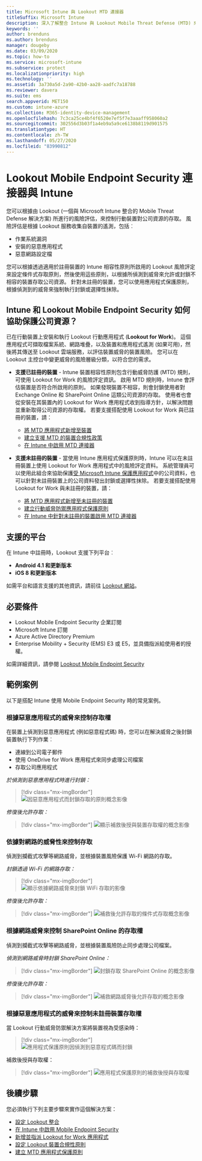 ```yaml
---
title: Microsoft Intune 與 Lookout MTD 連接器
titleSuffix: Microsoft Intune
description: 深入了解整合 Intune 與 Lookout Mobile Threat Defense (MTD) 來控制行動裝置對公司資源的存取。
keywords: ''
author: brenduns
ms.author: brenduns
manager: dougeby
ms.date: 03/09/2020
ms.topic: how-to
ms.service: microsoft-intune
ms.subservice: protect
ms.localizationpriority: high
ms.technology: ''
ms.assetid: 3a730a5d-2a90-42b0-aa28-aadfc7a18788
ms.reviewer: davera
ms.suite: ems
search.appverid: MET150
ms.custom: intune-azure
ms.collection: M365-identity-device-management
ms.openlocfilehash: 7c3ca25ce4bf4f6520e7ef5f7e3aaaff958060a2
ms.sourcegitcommit: 302556d3b03f1a4eb9a5a9ce6138b8119d901575
ms.translationtype: HT
ms.contentlocale: zh-TW
ms.lasthandoff: 05/27/2020
ms.locfileid: "83990812"
---
```

# <a name="lookout-mobile-endpoint-security-connector-with-intune"></a>Lookout Mobile Endpoint Security 連接器與 Intune

您可以根據由 Lookout (一個與 Microsoft Intune 整合的 Mobile Threat Defense 解決方案) 所進行的風險評估，來控制行動裝置對公司資源的存取。 風險評估是根據 Lookout 服務收集自裝置的遙測，包括︰
- 作業系統漏洞
- 安裝的惡意應用程式
- 惡意網路設定檔

您可以根據透過適用於註冊裝置的 Intune 相容性原則所啟用的 Lookout 風險評定來設定條件式存取原則，然後使用這些原則，以根據所偵測到威脅來允許或封鎖不相容的裝置存取公司資源。 針對未註冊的裝置，您可以使用應用程式保護原則，根據偵測到的威脅來強制執行封鎖或選擇性抹除。

## <a name="how-do-intune-and-lookout-mobile-endpoint-security-help-protect-company-resources"></a>Intune 和 Lookout Mobile Endpoint Security 如何協助保護公司資源？

已在行動裝置上安裝和執行 Lookout 行動應用程式 (**Lookout for Work**)。 這個應用程式可擷取檔案系統、網路堆疊，以及裝置和應用程式遙測 (如果可用)，然後將其傳送至 Lookout 雲端服務，以評估裝置威脅的裝置風險。 您可以在 Lookout 主控台中變更威脅的風險層級分類，以符合您的需求。

- **支援已註冊的裝置** - Intune 裝置相容性原則包含行動威脅防護 (MTD) 規則，可使用 Lookout for Work 的風險評定資訊。 啟用 MTD 規則時，Intune 會評估裝置是否符合所啟用的原則。 如果發現裝置不相容，則會封鎖使用者對 Exchange Online 和 SharePoint Online 這類公司資源的存取。 使用者也會從安裝在其裝置內的 Lookout for Work 應用程式收到指導方針，以解決問題並重新取得公司資源的存取權。 若要支援搭配使用 Lookout for Work 與已註冊的裝置，請：
  - [將 MTD 應用程式新增至裝置](../protect/mtd-apps-ios-app-configuration-policy-add-assign.md)
  - [建立支援 MTD 的裝置合規性政策](../protect/mtd-device-compliance-policy-create.md)
  - [在 Intune 中啟用 MTD 連接器](../protect/mtd-connector-enable.md)

- **支援未註冊的裝置** - 當使用 Intune 應用程式保護原則時，Intune 可以在未註冊裝置上使用 Lookout for Work 應用程式中的風險評定資料。 系統管理員可以使用此組合來協助保護[受 Microsoft Intune 保護應用程式](../apps/apps-supported-intune-apps.md)中的公司資料，也可以針對未註冊裝置上的公司資料發出封鎖或選擇性抹除。 若要支援搭配使用 Lookout for Work 與未註冊的裝置，請：
  - [將 MTD 應用程式新增至未註冊的裝置](../protect/mtd-add-apps-unenrolled-devices.md)
  - [建立行動威脅防禦應用程式保護原則](../protect/mtd-app-protection-policy.md)
  - [在 Intune 中針對未註冊的裝置啟用 MTD 連接器](../protect/mtd-enable-unenrolled-devices.md)

## <a name="supported-platforms"></a>支援的平台

在 Intune 中註冊時，Lookout 支援下列平台︰

- **Android 4.1 和更新版本**  
- **iOS 8 和更新版本**  

如需平台和語言支援的其他資訊，請前往 [Lookout 網站](https://personal.support.lookout.com/hc/articles/114094140253)。  

## <a name="prerequisites"></a>必要條件

- Lookout Mobile Endpoint Security 企業訂閱  
- Microsoft Intune 訂閱
- Azure Active Directory Premium
- Enterprise Mobility + Security (EMS) E3 或 E5，並具備指派給使用者的授權。  

如需詳細資訊，請參閱 [Lookout Mobile Endpoint Security](https://www.lookout.com/products/mobile-endpoint-security)

## <a name="sample-scenarios"></a>範例案例

以下是搭配 Intune 使用 Mobile Endpoint Security 時的常見案例。

### <a name="control-access-based-on-threats-from-malicious-apps"></a>根據惡意應用程式的威脅來控制存取權

在裝置上偵測到惡意應用程式 (例如惡意程式碼) 時，您可以在解決威脅之後封鎖裝置執行下列作業︰

- 連線到公司電子郵件
- 使用 OneDrive for Work 應用程式來同步處理公司檔案
- 存取公司應用程式

*於偵測到惡意應用程式時進行封鎖：*

> [!div class="mx-imgBorder"]
> ![因惡意應用程式而封鎖存取的原則概念影像](./media/lookout-mobile-threat-defense-connector/malicious-apps-blocked.png)

*修復後允許存取：*

> [!div class="mx-imgBorder"]
> ![顯示補救後授與裝置存取權的概念影像](./media/lookout-mobile-threat-defense-connector/malicious-apps-unblocked.png)

### <a name="control-access-based-on-threat-to-network"></a>依據對網路的威脅性來控制存取

偵測到攔截式攻擊等網路威脅，並根據裝置風險保護 Wi-Fi 網路的存取。

*封鎖透過 Wi-Fi 的網路存取：*

> [!div class="mx-imgBorder"]
> ![顯示依據網路威脅來封鎖 WiFi 存取的影像](./media/lookout-mobile-threat-defense-connector/network-wifi-blocked.png)

*修復後允許存取：*

> [!div class="mx-imgBorder"]
> ![補救後允許存取的條件式存取概念影像](./media/lookout-mobile-threat-defense-connector/network-wifi-unblocked.png)

### <a name="control-access-to-sharepoint-online-based-on-threat-to-network"></a>根據網路威脅來控制 SharePoint Online 的存取權

偵測到攔截式攻擊等網路威脅，並根據裝置風險防止同步處理公司檔案。

*偵測到網路威脅時封鎖 SharePoint Online：*

> [!div class="mx-imgBorder"]
> ![封鎖存取 SharePoint Online 的概念影像](./media/lookout-mobile-threat-defense-connector/network-spo-blocked.png)

*修復後允許存取：*

> [!div class="mx-imgBorder"]
> ![補救網路威脅後允許存取的概念影像](./media/lookout-mobile-threat-defense-connector/network-spo-unblocked.png)

### <a name="control-access-on-unenrolled-devices-based-on-threats-from-malicious-apps"></a>根據惡意應用程式的威脅來控制未註冊裝置存取權

當 Lookout 行動威脅防禦解決方案將裝置視為受感染時：
> [!div class="mx-imgBorder"]
> ![應用程式保護原則因偵測到惡意程式碼而封鎖](./media/lookout-mobile-threat-defense-connector/lookout-app-policy-block.png)

補救後授與存取權：

> [!div class="mx-imgBorder"]
> ![應用程式保護原則的補救後授與存取權](./media/lookout-mobile-threat-defense-connector/lookout-app-policy-remediated.png)

## <a name="next-steps"></a>後續步驟

您必須執行下列主要步驟來實作這個解決方案：

- [設定 Lookout 整合](lookout-mtd-connector-integration.md)
- [在 Intune 中啟用 Mobile Endpoint Security](mtd-connector-enable.md)
- [新增並指派 Lookout for Work 應用程式](mtd-apps-ios-app-configuration-policy-add-assign.md)
- [設定 Lookout 裝置合規性原則](mtd-device-compliance-policy-create.md)
- [建立 MTD 應用程式保護原則](mtd-app-protection-policy.md)
